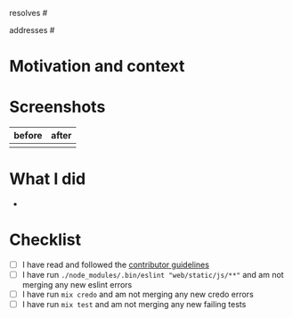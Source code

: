 <!-- if your PR closes the linked issue: -->
resolves #<!-- issue number here -->

<!-- if the linked issue should remain open after your PR is merged: -->
addresses #<!-- issue number here -->

# Motivation and context
<!-- please describe what problem your issue is solving -->

# Screenshots
| before | after |
|---|---|
| <!-- before screenshot here --> | <!-- after screenshot here --> |

# What I did
- <!-- list summary of changes made in this PR -->

# Checklist
- [ ] I have read and followed the [contributor guidelines](https://github.com/MeganeMidori/butler#contributor-guidelines)
- [ ] I have run `./node_modules/.bin/eslint "web/static/js/**"` and am not merging any new eslint errors
- [ ] I have run `mix credo` and am not merging any new credo errors 
- [ ] I have run `mix test` and am not merging any new failing tests